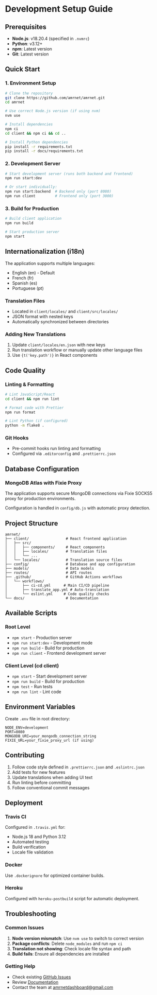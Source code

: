 # Development Setup Guide

## Prerequisites

- **Node.js**: v18.20.4 (specified in `.nvmrc`)
- **Python**: v3.12+
- **npm**: Latest version
- **Git**: Latest version

## Quick Start

### 1. Environment Setup

```bash
# Clone the repository
git clone https://github.com/amrnet/amrnet.git
cd amrnet

# Use correct Node.js version (if using nvm)
nvm use

# Install dependencies
npm ci
cd client && npm ci && cd ..

# Install Python dependencies
pip install -r requirements.txt
pip install -r docs/requirements.txt
```

### 2. Development Server

```bash
# Start development server (runs both backend and frontend)
npm run start:dev

# Or start individually:
npm run start:backend  # Backend only (port 8080)
npm run client         # Frontend only (port 3000)
```

### 3. Build for Production

```bash
# Build client application
npm run build

# Start production server
npm start
```

## Internationalization (i18n)

The application supports multiple languages:

- English (en) - Default
- French (fr)
- Spanish (es)
- Portuguese (pt)

### Translation Files

- Located in `client/locales/` and `client/src/locales/`
- JSON format with nested keys
- Automatically synchronized between directories

### Adding New Translations

1. Update `client/locales/en.json` with new keys
2. Run translation workflow or manually update other language files
3. Use `{t('key.path')}` in React components

## Code Quality

### Linting & Formatting

```bash
# Lint JavaScript/React
cd client && npm run lint

# Format code with Prettier
npm run format

# Lint Python (if configured)
python -m flake8 .
```

### Git Hooks

- Pre-commit hooks run linting and formatting
- Configured via `.editorconfig` and `.prettierrc.json`

## Database Configuration

### MongoDB Atlas with Fixie Proxy

The application supports secure MongoDB connections via Fixie SOCKS5 proxy for
production environments.

Configuration is handled in `config/db.js` with automatic proxy detection.

## Project Structure

```text
amrnet/
├── client/                 # React frontend application
│   ├── src/
│   │   ├── components/     # React components
│   │   ├── locales/        # Translation files
│   │   └── ...
│   └── locales/            # Translation source files
├── config/                 # Database and app configuration
├── models/                 # Data models
├── routes/                 # API routes
├── .github/                # GitHub Actions workflows
│   └── workflows/
│       ├── ci-cd.yml      # Main CI/CD pipeline
│       ├── translate_app.yml # Auto-translation
│       └── eslint.yml     # Code quality checks
└── docs/                   # Documentation
```

## Available Scripts

### Root Level

- `npm start` - Production server
- `npm run start:dev` - Development mode
- `npm run build` - Build for production
- `npm run client` - Frontend development server

### Client Level (cd client)

- `npm start` - Start development server
- `npm run build` - Build for production
- `npm test` - Run tests
- `npm run lint` - Lint code

## Environment Variables

Create `.env` file in root directory:

```env
NODE_ENV=development
PORT=8080
MONGODB_URI=your_mongodb_connection_string
FIXIE_URL=your_fixie_proxy_url (if using)
```

## Contributing

1. Follow code style defined in `.prettierrc.json` and `.eslintrc.json`
2. Add tests for new features
3. Update translations when adding UI text
4. Run linting before committing
5. Follow conventional commit messages

## Deployment

### Travis CI

Configured in `.travis.yml` for:

- Node.js 18 and Python 3.12
- Automated testing
- Build verification
- Locale file validation

### Docker

Use `.dockerignore` for optimized container builds.

### Heroku

Configured with `heroku-postbuild` script for automatic deployment.

## Troubleshooting

### Common Issues

1. **Node version mismatch**: Use `nvm use` to switch to correct version
2. **Package conflicts**: Delete `node_modules` and run `npm ci`
3. **Translation not showing**: Check locale file syntax and path
4. **Build fails**: Ensure all dependencies are installed

### Getting Help

- Check existing [GitHub Issues](https://github.com/amrnet/amrnet/issues)
- Review [Documentation](https://amrnet.readthedocs.io)
- Contact the team at <amrnetdashboard@gmail.com>
